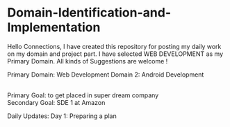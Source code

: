 # Domain-Identification-and-Implementation
Hello Connections, I have created this repository for posting my daily work on my domain and project part.
I have selected WEB DEVELOPMENT as my Primary Domain.
All kinds of Suggestions are welcome !

Primary Domain: Web Development
Domain 2: Android Development

<br>Primary Goal: to get placed in super dream company</br>
Secondary Goal: SDE 1 at Amazon

Daily Updates:
Day 1: Preparing a plan

